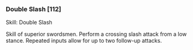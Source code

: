 ### Double Slash [112]

Skill: Double Slash

Skill of superior swordsmen. Perform a crossing slash attack from a low stance. Repeated inputs allow for up to two follow-up attacks.